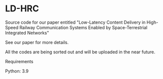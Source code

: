 # LD-HRC
Source code for our paper entitled "Low-Latency Content Delivery in High-Speed Railway Communication Systems Enabled by Space-Terrestrial Integrated Networks"

See our paper for more details.

All the codes are being sorted out and will be uploaded in the near future.

Requirements

Python: 3.9
